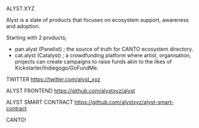 ALYST.XYZ

Alyst is a slate of products that focuses on ecosystem support, awareness and adoption. 

Starting with 2 products;
- pan.alyst (Panelist) ; the source of truth for CANTO ecosystem directory. 
- cat.alyst (Catalyst) ; a crowdfunding platform where artist, organisation, projects can create campaigns to raise 
                         funds akin to the likes of Kickstarter/Indiegogo/GoFundMe.

TWITTER
https://twitter.com/alyst_xyz

ALYST FRONTEND
https://github.com/alystxyz/alyst


ALYST SMART CONTRACT 
https://github.com/alystxyz/alyst-smart-contract


CANTO!
